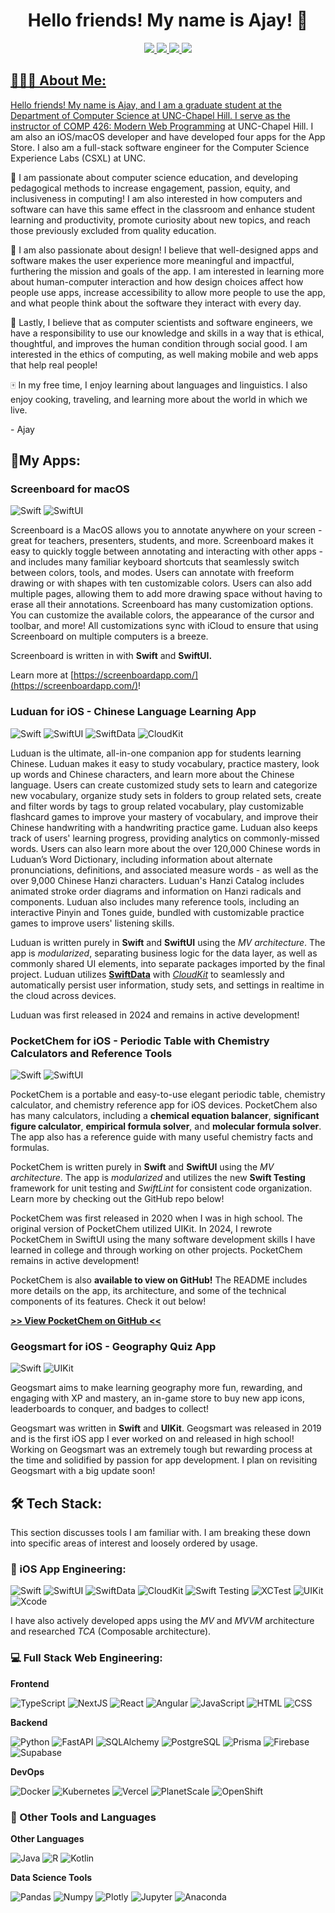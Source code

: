 <h1 align="center">Hello friends! My name is Ajay! 👋</h1>

<p align="center">
	<a href="https://www.ajaygandecha.com/">
		<img src="https://img.shields.io/badge/Personal_Website-05122A?style=for-the-badge&logo=none&logoColor=white" />
	</a>
	<a href="https://www.youtube.com/c/ajaygandecha/">
		<img src="https://img.shields.io/badge/YouTube-FF0000?style=for-the-badge&logo=youtube&logoColor=white" />
	</a>
  <a href="https://www.linkedin.com/in/ajaygandecha/">
		<img src="https://img.shields.io/badge/LinkedIn-0077B5?style=for-the-badge&logo=linkedin&logoColor=white" />
	</a>
	<a href="https://www.instagram.com/ajaygandecha/">
		<img src="https://img.shields.io/badge/Instagram-E4405F?style=for-the-badge&logo=instagram&logoColor=white" />
</p>
		
## 👨🏾‍💻 About Me:

Hello friends! My name is Ajay, and I am a graduate student at the Department of Computer Science at UNC-Chapel Hill. I serve as the instructor of [COMP 426: Modern Web Programming](https://comp426-25s.github.io/) at UNC-Chapel Hill. I am also an iOS/macOS developer and have developed four apps for the App Store. I also am a full-stack software engineer for the Computer Science Experience Labs (CSXL) at UNC.

🍎 I am passionate about computer science education, and developing pedagogical methods to increase engagement, passion, equity, and inclusiveness in computing! I am also interested in how computers and software can have this same effect in the classroom and enhance student learning and productivity, promote curiosity about new topics, and reach those previously excluded from quality education.

🎨 I am also passionate about design! I believe that well-designed apps and software makes the user experience more meaningful and impactful, furthering the mission and goals of the app. I am interested in learning more about human-computer interaction and how design choices affect how people use apps, increase accessibility to allow more people to use the app, and what people think about the software they interact with every day.

🌱 Lastly, I believe that as computer scientists and software engineers, we have a responsibility to use our knowledge and skills in a way that is ethical, thoughtful, and improves the human condition through social good. I am interested in the ethics of computing, as well making mobile and web apps that help real people!

🀄 In my free time, I enjoy learning about languages and linguistics. I also enjoy cooking, traveling, and learning more about the world in which we live.

\- Ajay

## 📱My Apps:

### Screenboard for macOS
![Swift](https://img.shields.io/badge/-Swift-05122A?style=flat&logo=swift)
![SwiftUI](https://img.shields.io/badge/-SwiftUI-05122A?style=flat&logo=swift&logoColor=03c3ff)

Screenboard is a MacOS allows you to annotate anywhere on your screen - great for teachers, presenters, students, and more. Screenboard makes it easy to quickly toggle between annotating and interacting with other apps - and includes many familiar keyboard shortcuts that seamlessly switch between colors, tools, and modes. Users can annotate with freeform drawing or with shapes with ten customizable colors. Users can also add multiple pages, allowing them to add more drawing space without having to erase all their annotations. Screenboard has many customization options. You can customize the available colors, the appearance of the cursor and toolbar, and more! All customizations sync with iCloud to ensure that using Screenboard on multiple computers is a breeze.

Screenboard is written in with **Swift** and **SwiftUI.**

Learn more at [https://screenboardapp.com/](https://screenboardapp.com/)!

### Luduan for iOS - Chinese Language Learning App
![Swift](https://img.shields.io/badge/-Swift-05122A?style=flat&logo=swift)
![SwiftUI](https://img.shields.io/badge/-SwiftUI-05122A?style=flat&logo=swift&logoColor=03c3ff)
![SwiftData](https://img.shields.io/badge/-SwiftData-05122A?style=flat&logo=swift&logoColor=808080)
![CloudKit](https://img.shields.io/badge/-CloudKit-05122A?style=flat&logo=icloud&logoColor=03c3ff)

Luduan is the ultimate, all-in-one companion app for students learning Chinese. Luduan makes it easy to study vocabulary, practice mastery, look up words and Chinese characters, and learn more about the Chinese language. Users can create customized study sets to learn and categorize new vocabulary, organize study sets in folders to group related sets, create and filter words by tags to group related vocabulary, play customizable flashcard games to improve your mastery of vocabulary, and improve their Chinese handwriting with a handwriting practice game. Luduan also keeps track of users' learning progress, providing analytics on commonly-missed words. Users can also learn more about the over 120,000 Chinese words in Luduan’s Word Dictionary, including information about alternate pronunciations, definitions, and associated measure words - as well as the over 9,000 Chinese Hanzi characters. Luduan's Hanzi Catalog includes animated stroke order diagrams and information on Hanzi radicals and components. Luduan also includes many reference tools, including an interactive Pinyin and Tones guide, bundled with customizable practice games to improve users' listening skills.


Luduan is written purely in **Swift** and **SwiftUI** using the *MV architecture*. The app is *modularized*, separating business logic for the data layer, as well as commonly shared UI elements, into separate packages imported by the final project. Luduan utilizes **[SwiftData](https://developer.apple.com/xcode/swiftdata/)** with *[CloudKit](https://developer.apple.com/icloud/cloudkit/)* to seamlessly and automatically persist user information, study sets, and settings in realtime in the cloud across devices.

Luduan was first released in 2024 and remains in active development!

### PocketChem for iOS - Periodic Table with Chemistry Calculators and Reference Tools
![Swift](https://img.shields.io/badge/-Swift-05122A?style=flat&logo=swift)
![SwiftUI](https://img.shields.io/badge/-SwiftUI-05122A?style=flat&logo=swift&logoColor=03c3ff)

PocketChem is a portable and easy-to-use elegant periodic table, chemistry calculator, and chemistry reference app for iOS devices. PocketChem also has many calculators, including a **chemical equation balancer**, **significant figure calculator**, **empirical formula solver**, and **molecular formula solver**. The app also has a reference guide with many useful chemistry facts and formulas.

PocketChem is written purely in **Swift** and **SwiftUI** using the *MV architecture*. The app is *modularized* and utilizes the new **Swift Testing** framework for unit testing and *SwiftLint* for consistent code organization. Learn more by checking out the GitHub repo below!

PocketChem was first released in 2020 when I was in high school. The original version of PocketChem utilized UIKit. In 2024, I rewrote PocketChem in SwiftUI using the many software development skills I have learned in college and through working on other projects. PocketChem remains in active development!

PocketChem is also **available to view on GitHub!** The README includes more details on the app, its architecture, and some of the technical components of its features. Check it out below!

**[>> View PocketChem on GitHub <<](https://github.com/ajaygandecha/pocketchem/tree/main)**

### Geogsmart for iOS - Geography Quiz App
![Swift](https://img.shields.io/badge/-Swift-05122A?style=flat&logo=swift)
![UIKit](https://img.shields.io/badge/-UIKit-05122A?style=flat&logo=swift&logoColor=03c3ff)

Geogsmart aims to make learning geography more fun, rewarding, and engaging with XP and mastery, an in-game store to buy new app icons, leaderboards to conquer, and badges to collect!

Geogsmart was written in **Swift** and **UIKit**. Geogsmart was released in 2019 and is the first iOS app I ever worked on and released in high school! Working on Geogsmart was an extremely tough but rewarding process at the time and solidified by passion for app development. I plan on revisiting Geogsmart with a big update soon!

## 🛠 Tech Stack:

This section discusses tools I am familiar with. I am breaking these down into specific areas of interest and loosely ordered by usage.

### 🍎 iOS App Engineering:

![Swift](https://img.shields.io/badge/-Swift-05122A?style=flat&logo=swift)
![SwiftUI](https://img.shields.io/badge/-SwiftUI-05122A?style=flat&logo=swift&logoColor=03c3ff)
![SwiftData](https://img.shields.io/badge/-SwiftData_+_CoreData-05122A?style=flat&logo=swift&logoColor=808080)
![CloudKit](https://img.shields.io/badge/-CloudKit-05122A?style=flat&logo=icloud&logoColor=03c3ff)
![Swift Testing](https://img.shields.io/badge/-Swift_Testing-05122A?style=flat&logo=swift&logoColor=48a424)
![XCTest](https://img.shields.io/badge/-XCTest-05122A?style=flat&logo=swift&logoColor=808080)
![UIKit](https://img.shields.io/badge/-UIKit-05122A?style=flat&logo=swift&logoColor=03c3ff)
![Xcode](https://img.shields.io/badge/-Xcode-05122A?style=flat&logo=xcode)

I have also actively developed apps using the *MV* and *MVVM* architecture and researched *TCA* (Composable architecture).

### 💻 Full Stack Web Engineering:

**Frontend**

![TypeScript](https://img.shields.io/badge/-TypeScript-05122A?style=flat&logo=typescript)
![NextJS](https://img.shields.io/badge/-Next.js-05122A?style=flat&logo=next.js)
![React](https://img.shields.io/badge/-React-05122A?style=flat&logo=react)
![Angular](https://img.shields.io/badge/-Angular-05122A?style=flat&logo=angular)
![JavaScript](https://img.shields.io/badge/-JavaScript-05122A?style=flat&logo=javascript)
![HTML](https://img.shields.io/badge/-HTML-05122A?style=flat&logo=html5)
![CSS](https://img.shields.io/badge/-CSS-05122A?style=flat&logo=css3&logoColor=1572B6)

**Backend**

![Python](https://img.shields.io/badge/-Python-05122A?style=flat&logo=python)
![FastAPI](https://img.shields.io/badge/-FastAPI-05122A?style=flat&logo=fastapi)
![SQLAlchemy](https://img.shields.io/badge/-SQLAlchemy-05122A?style=flat&logo=sqlalchemy)
![PostgreSQL](https://img.shields.io/badge/-PostgreSQL-05122A?style=flat&logo=postgresql)
![Prisma](https://img.shields.io/badge/-Prisma-05122A?style=flat&logo=prisma)
![Firebase](https://img.shields.io/badge/-Firebase-05122A?style=flat&logo=firebase)
![Supabase](https://img.shields.io/badge/-Supabase-05122A?style=flat&logo=supabase)

**DevOps**

![Docker](https://img.shields.io/badge/-Docker-05122A?style=flat&logo=docker)
![Kubernetes](https://img.shields.io/badge/-Kubernetes-05122A?style=flat&logo=kubernetes)
![Vercel](https://img.shields.io/badge/-Vercel-05122A?style=flat&logo=vercel)
![PlanetScale](https://img.shields.io/badge/-PlanetScale-05122A?style=flat&logo=planetscale)
![OpenShift](https://img.shields.io/badge/-OpenShift-05122A?style=flat&logo=redhatopenshift)


### 🚀 Other Tools and Languages

**Other Languages**

![Java](https://img.shields.io/badge/-Java-05122A?style=flat&logo=oracle)
![R](https://img.shields.io/badge/-R-05122A?style=flat&logo=r&logoColor=276DC3)
![Kotlin](https://img.shields.io/badge/-Kotlin_(Familiar)_-05122A?style=flat&logo=kotlin)

**Data Science Tools**

![Pandas](https://img.shields.io/badge/-Pandas-05122A?style=flat&logo=pandas)
![Numpy](https://img.shields.io/badge/-Numpy-05122A?style=flat&logo=numpy)
![Plotly](https://img.shields.io/badge/-Plotly-05122A?style=flat&logo=plotly)
![Jupyter](https://img.shields.io/badge/-Jupyter-05122A?style=flat&logo=jupyter)
![Anaconda](https://img.shields.io/badge/-Anaconda-05122A?style=flat&logo=anaconda)

<br />
